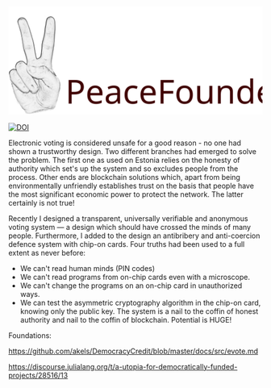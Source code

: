 
![](logo.svg)

[![DOI](https://zenodo.org/badge/206911554.svg)](https://zenodo.org/badge/latestdoi/206911554)

Electronic voting is considered unsafe for a good reason - no one had shown a trustworthy design. Two different branches had emerged to solve the problem. The first one as used on Estonia relies on the honesty of authority which set's up the system and so excludes people from the process. Other ends are blockchain solutions which, apart from being environmentally unfriendly establishes trust on the basis that people have the most significant economic power to protect the network. The latter certainly is not true!

Recently I designed a transparent, universally verifiable and anonymous voting system — a design which should have crossed the minds of many people. Furthermore, I added to the design an antibribery and anti-coercion defence system with chip-on cards. Four truths had been used to a full extent as never before:

- We can't read human minds (PIN codes)
- We can't read programs from on-chip cards even with a microscope.
- We can't change the programs on an on-chip card in unauthorized ways.
- We can test the asymmetric cryptography algorithm in the chip-on card, knowing only the public key.
The system is a nail to the coffin of honest authority and nail to the coffin of blockchain. Potential is HUGE!

Foundations:

https://github.com/akels/DemocracyCredit/blob/master/docs/src/evote.md

https://discourse.julialang.org/t/a-utopia-for-democratically-funded-projects/28516/13
